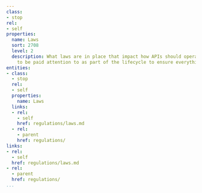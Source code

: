 ```yaml
---
class:
- stop
rel:
- self
properties:
  name: Laws
  sort: 2708
  level: 2
  description: What laws are in place that impact how APIs should operate, and needed
    to be paid attention to as part of the lifecycle to ensure everything is compliant.
entities:
- class:
  - stop
  rel:
  - self
  properties:
    name: Laws
  links:
  - rel:
    - self
    href: regulations/laws.md
  - rel:
    - parent
    href: regulations/
links:
- rel:
  - self
  href: regulations/laws.md
- rel:
  - parent
  href: regulations/
...
```

